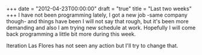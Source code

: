 +++
date = "2012-04-23T00:00:00"
draft = "true"
title = "Last two weeks"
+++
I have not been programming lately, I got a new job -same company though- and things have been I will not say that rough, but it's been more demanding and also I am trying new schedule at work. Hopefully I will come back programming a little bit more during this week. 

Iteration Las Flores has not seen any action but I'll try to change that.